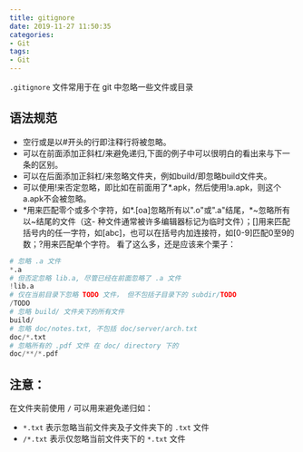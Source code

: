 ```yaml
---
title: gitignore
date: 2019-11-27 11:50:35
categories:
- Git
tags:
- Git
---
```


`.gitignore` 文件常用于在 git 中忽略一些文件或目录

## 语法规范

- 空行或是以#开头的行即注释行将被忽略。
- 可以在前面添加正斜杠/来避免递归,下面的例子中可以很明白的看出来与下一条的区别。
- 可以在后面添加正斜杠/来忽略文件夹，例如build/即忽略build文件夹。
- 可以使用!来否定忽略，即比如在前面用了*.apk，然后使用!a.apk，则这个a.apk不会被忽略。
- \*用来匹配零个或多个字符，如\*.[oa]忽略所有以".o"或".a"结尾，*~忽略所有以~结尾的文件（这- 种文件通常被许多编辑器标记为临时文件）；[]用来匹配括号内的任一字符，如[abc]，也可以在括号内加连接符，如[0-9]匹配0至9的数；?用来匹配单个字符。
看了这么多，还是应该来个栗子：

```python
# 忽略 .a 文件
*.a
# 但否定忽略 lib.a, 尽管已经在前面忽略了 .a 文件
!lib.a
# 仅在当前目录下忽略 TODO 文件， 但不包括子目录下的 subdir/TODO
/TODO
# 忽略 build/ 文件夹下的所有文件
build/
# 忽略 doc/notes.txt, 不包括 doc/server/arch.txt
doc/*.txt
# 忽略所有的 .pdf 文件 在 doc/ directory 下的
doc/**/*.pdf
```

## 注意：

在文件夹前使用 `/` 可以用来避免递归如：

- `*.txt` 表示忽略当前文件夹及子文件夹下的 `.txt` 文件
- `/*.txt` 表示仅忽略当前文件夹下的 `*.txt` 文件